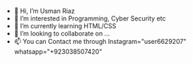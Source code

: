 - 👋 Hi, I’m Usman Riaz
- 👀 I’m interested in Programming, Cyber Security etc
- 🌱 I’m currently learning HTML/CSS
- 💞️ I’m looking to collaborate on ...
- 📫 You can Contact me through Instagram="user6629207" whatsapp="+923038507420"

<!---
iblameusman/iblameusman is a ✨ special ✨ repository because its `README.md` (this file) appears on your GitHub profile.
You can click the Preview link to take a look at your changes.
--->
